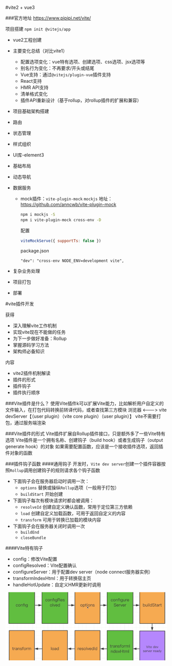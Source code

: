 
#vite2 + vue3

###官方地址 https://www.pipipi.net/vite/

项目搭建
`npm init @vitejs/app`

- vue2工程创建
- 主要变化总结（对比vite1）
  - 配置选项变化：vue特有选项、创建选项、css选项、jsx选项等
  - 别名行为变化：不再要求/开头或结尾
  - Vue支持：通过`@vitejs/plugin-vue`插件支持
  - React支持
  - HMR API支持
  - 清单格式变化
  - 插件API重新设计（基于rollup，对rollup插件的扩展和兼容）
- 项目基础架构搭建

- 路由
- 状态管理
- 样式组织
- UI库-element3
- 基础布局
- 动态导航
- 数据服务
  - mock插件：`vite-plugin-mock` `mockjs`
    地址：https://github.com/anncwb/vite-plugin-mock
    
    ```bash
    npm i mockjs -S
    npm i vite-plugin-mock cross-env -D
    ```
    配置
    
    ```js
    viteMockServe({ supportTs: false })
    ```
    
    package.json
    
    ```
    "dev": "cross-env NODE_ENV=development vite",
    ```
    
    
  
- 复杂业务处理

- 项目打包
- 部署


#vite插件开发

获得
- 深入理解vite工作机制
- 实现vite现在不能做的任务
- 为下一步做好准备：Rollup
- 掌握源码学习方法
- 架构师必备知识

内容
- vite2插件机制解读
- 插件的形式
- 插件钩子
- 插件执行顺序

###Vite插件是什么？
使用Vite插件k可以扩展Vite能力，比如解析用户自定义的文件输入，在打包代码转换前转译代码，或者查找第三方模块
浏览器 <---> vite devServer【（user plugin）（vite core plugin）（user plugin）】
vite不需要打包，通过服务端渲染

###Vite插件的形式
Vite插件扩展自Rollup插件接口，只是额外多了一些Vite特有选项
Vite插件是一个拥有名称、创建钩子（build hook）或者生成钩子（output generate hook）的对象
如果需要配置函数，应该是一个接收插件选项，返回插件对象的函数

###插件钩子函数
####通用钩子
开发时，`Vite dev server`创建一个插件容器按照`Rollup`调用创建钩子的规则请求各个钩子函数
- 下面钩子会在服务器启动时调用一次：
    - `options` 替换或操纵`Rollup`选项（一般用于打包）
    - `buildStart` 开始创建
- 下面钩子每次有模块请求时都会被调用：
    - `resolveId` 创建自定义确认函数，常用于定位第三方依赖
    - `load` 创建自定义加载函数，可用于返回自定义的内容
    - `transform` 可用于转换已加载的模块内容
- 下面钩子会在服务器关闭时调用一次
    - `buildEnd`
    - `closeBundle`

####Vite特有钩子
- config：修改Vite配置
- configResolved：Vite配置确认
- configureServer：用于配置dev server（node connect服务器实例）
- transformIndexHtml：用于转换宿主页
- handleHotUpdate：自定义HMR更新时调用

![img.png](img.png)
